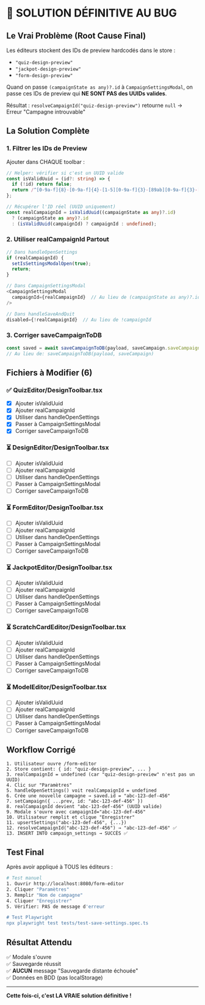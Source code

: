 # 🎯 SOLUTION DÉFINITIVE AU BUG

## Le Vrai Problème (Root Cause Final)

Les éditeurs stockent des IDs de preview hardcodés dans le store :
- `"quiz-design-preview"`
- `"jackpot-design-preview"`
- `"form-design-preview"`

Quand on passe `(campaignState as any)?.id` à `CampaignSettingsModal`, on passe ces IDs de preview qui **NE SONT PAS des UUIDs valides**.

Résultat : `resolveCampaignId("quiz-design-preview")` retourne `null` → Erreur "Campagne introuvable"

## La Solution Complète

### 1. Filtrer les IDs de Preview

Ajouter dans CHAQUE toolbar :

```typescript
// Helper: vérifier si c'est un UUID valide
const isValidUuid = (id?: string) => {
  if (!id) return false;
  return /^[0-9a-f]{8}-[0-9a-f]{4}-[1-5][0-9a-f]{3}-[89ab][0-9a-f]{3}-[0-9a-f]{12}$/i.test(id);
};

// Récupérer l'ID réel (UUID uniquement)
const realCampaignId = isValidUuid((campaignState as any)?.id) 
  ? (campaignState as any)?.id 
  : (isValidUuid(campaignId) ? campaignId : undefined);
```

### 2. Utiliser realCampaignId Partout

```typescript
// Dans handleOpenSettings
if (realCampaignId) {
  setIsSettingsModalOpen(true);
  return;
}

// Dans CampaignSettingsModal
<CampaignSettingsModal 
  campaignId={realCampaignId}  // Au lieu de (campaignState as any)?.id
/>

// Dans handleSaveAndQuit
disabled={!realCampaignId}  // Au lieu de !campaignId
```

### 3. Corriger saveCampaignToDB

```typescript
const saved = await saveCampaignToDB(payload, saveCampaign.saveCampaign);
// Au lieu de: saveCampaignToDB(payload, saveCampaign)
```

## Fichiers à Modifier (6)

### ✅ QuizEditor/DesignToolbar.tsx
- [x] Ajouter isValidUuid
- [x] Ajouter realCampaignId
- [x] Utiliser dans handleOpenSettings
- [x] Passer à CampaignSettingsModal
- [x] Corriger saveCampaignToDB

### ⏳ DesignEditor/DesignToolbar.tsx
- [ ] Ajouter isValidUuid
- [ ] Ajouter realCampaignId
- [ ] Utiliser dans handleOpenSettings
- [ ] Passer à CampaignSettingsModal
- [ ] Corriger saveCampaignToDB

### ⏳ FormEditor/DesignToolbar.tsx
- [ ] Ajouter isValidUuid
- [ ] Ajouter realCampaignId
- [ ] Utiliser dans handleOpenSettings
- [ ] Passer à CampaignSettingsModal
- [ ] Corriger saveCampaignToDB

### ⏳ JackpotEditor/DesignToolbar.tsx
- [ ] Ajouter isValidUuid
- [ ] Ajouter realCampaignId
- [ ] Utiliser dans handleOpenSettings
- [ ] Passer à CampaignSettingsModal
- [ ] Corriger saveCampaignToDB

### ⏳ ScratchCardEditor/DesignToolbar.tsx
- [ ] Ajouter isValidUuid
- [ ] Ajouter realCampaignId
- [ ] Utiliser dans handleOpenSettings
- [ ] Passer à CampaignSettingsModal
- [ ] Corriger saveCampaignToDB

### ⏳ ModelEditor/DesignToolbar.tsx
- [ ] Ajouter isValidUuid
- [ ] Ajouter realCampaignId
- [ ] Utiliser dans handleOpenSettings
- [ ] Passer à CampaignSettingsModal
- [ ] Corriger saveCampaignToDB

## Workflow Corrigé

```
1. Utilisateur ouvre /form-editor
2. Store contient: { id: "quiz-design-preview", ... }
3. realCampaignId = undefined (car "quiz-design-preview" n'est pas un UUID)
4. Clic sur "Paramètres"
5. handleOpenSettings() voit realCampaignId = undefined
6. Crée une nouvelle campagne → saved.id = "abc-123-def-456"
7. setCampaign({ ...prev, id: "abc-123-def-456" })
8. realCampaignId devient "abc-123-def-456" (UUID valide)
9. Modale s'ouvre avec campaignId="abc-123-def-456"
10. Utilisateur remplit et clique "Enregistrer"
11. upsertSettings("abc-123-def-456", {...})
12. resolveCampaignId("abc-123-def-456") → "abc-123-def-456" ✅
13. INSERT INTO campaign_settings → SUCCÈS ✅
```

## Test Final

Après avoir appliqué à TOUS les éditeurs :

```bash
# Test manuel
1. Ouvrir http://localhost:8080/form-editor
2. Cliquer "Paramètres"
3. Remplir "Nom de campagne"
4. Cliquer "Enregistrer"
5. Vérifier: PAS de message d'erreur

# Test Playwright
npx playwright test tests/test-save-settings.spec.ts
```

## Résultat Attendu

✅ Modale s'ouvre  
✅ Sauvegarde réussit  
✅ **AUCUN** message "Sauvegarde distante échouée"  
✅ Données en BDD (pas localStorage)

---

**Cette fois-ci, c'est LA VRAIE solution définitive !**
